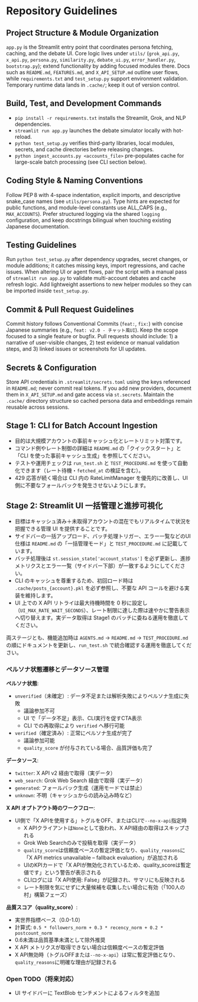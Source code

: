# Repository Guidelines

## Project Structure & Module Organization
`app.py` is the Streamlit entry point that coordinates persona fetching, caching, and the debate UI. Core logic lives under `utils/` (`grok_api.py`, `x_api.py`, `persona.py`, `similarity.py`, `debate_ui.py`, `error_handler.py`, `bootstrap.py`); extend functionality by adding focused modules there. Docs such as `README.md`, `FEATURES.md`, and `X_API_SETUP.md` outline user flows, while `requirements.txt` and `test_setup.py` support environment validation. Temporary runtime data lands in `.cache/`; keep it out of version control.

## Build, Test, and Development Commands
- `pip install -r requirements.txt` installs the Streamlit, Grok, and NLP dependencies.
- `streamlit run app.py` launches the debate simulator locally with hot-reload.
- `python test_setup.py` verifies third-party libraries, local modules, secrets, and cache directories before releasing changes.
- `python ingest_accounts.py <accounts_file>` pre-populates cache for large-scale batch processing (see CLI section below).

## Coding Style & Naming Conventions
Follow PEP 8 with 4-space indentation, explicit imports, and descriptive snake_case names (see `utils/persona.py`). Type hints are expected for public functions, and module-level constants use ALL_CAPS (e.g., `MAX_ACCOUNTS`). Prefer structured logging via the shared `logging` configuration, and keep docstrings bilingual when touching existing Japanese documentation.

## Testing Guidelines
Run `python test_setup.py` after dependency upgrades, secret changes, or module additions; it catches missing keys, import regressions, and cache issues. When altering UI or agent flows, pair the script with a manual pass of `streamlit run app.py` to validate multi-account debates and cache refresh logic. Add lightweight assertions to new helper modules so they can be imported inside `test_setup.py`.

## Commit & Pull Request Guidelines
Commit history follows Conventional Commits (`feat:`, `fix:`) with concise Japanese summaries (e.g., `feat: v2.0 - チャット風UI`). Keep the scope focused to a single feature or bugfix. Pull requests should include: 1) a narrative of user-visible changes, 2) test evidence or manual validation steps, and 3) linked issues or screenshots for UI updates.

## Secrets & Configuration
Store API credentials in `.streamlit/secrets.toml` using the keys referenced in `README.md`; never commit real tokens. If you add new providers, document them in `X_API_SETUP.md` and gate access via `st.secrets`. Maintain the `.cache/` directory structure so cached persona data and embeddings remain reusable across sessions.

## Stage 1: CLI for Batch Account Ingestion

- 目的は大規模アカウントの事前キャッシュ化とレートリミット対策です。
- コマンド例やレート制御の詳細は `README.md` の「クイックスタート」と「CLI を使った事前キャッシュ生成」を参照してください。
- テストや運用チェックは `run_test.sh` と `TEST_PROCEDURE.md` を使って自動化できます（レート待機・`fetched_at` の検証を含む）。
- 429 応答が続く場合は CLI 内の RateLimitManager を優先的に改善し、UI 側に不要なフォールバックを発生させないようにします。

## Stage 2: Streamlit UI 一括管理と進捗可視化

- 目標はキャッシュ済み＋未取得アカウントの混在でもリアルタイムで状況を把握できる管理 UI を提供することです。
- サイドバーの一括アップロード、バッチ処理トリガー、エラー一覧などのUI仕様は `README.md` の「一括管理モード」と `TEST_PROCEDURE.md` に記載しています。
- バッチ処理後は `st.session_state['account_status']` を必ず更新し、進捗メトリクスとエラー一覧（サイドバー下部）が一致するようにしてください。
- CLI のキャッシュを尊重するため、初回ロード時は `.cache/posts_{account}.pkl` を必ず参照し、不要な API コールを避ける実装を維持します。
- UI 上での X API リトライは最大待機時間を 0 秒に設定し（`UI_MAX_RATE_WAIT_SECONDS`）、レート制限に達した際は速やかに警告表示へ切り替えます。実データ取得は Stage1 のバッチに委ねる運用を徹底してください。

両ステージとも、機能追加時は `AGENTS.md` → `README.md` → `TEST_PROCEDURE.md` の順にドキュメントを更新し、`run_test.sh` で統合確認する運用を徹底してください。

### ペルソナ状態遷移とデータソース管理

**ペルソナ状態**:
- `unverified`（未確定）: データ不足または解析失敗によりペルソナ生成に失敗
  - 議論参加不可
  - UI で「データ不足」表示、CLI実行を促すCTA表示
  - CLI での再取得により `verified` へ移行可能
- `verified`（確定済み）: 正常にペルソナ生成が完了
  - 議論参加可能
  - `quality_score` が付与されている場合、品質評価も完了

**データソース**:
- `twitter`: X API v2 経由で取得（実データ）
- `web_search`: Grok Web Search 経由で取得（実データ）
- `generated`: フォールバック生成（運用モードでは禁止）
- `unknown`: 不明（キャッシュからの読み込み時など）

**X API オプトアウト時のワークフロー**:
- UI側で「X APIを使用する」トグルをOFF、またはCLIで`--no-x-api`指定時
  - X APIクライアントは`None`として扱われ、X API経由の取得はスキップされる
  - Grok Web Searchのみで投稿を取得（実データ）
  - `quality_score`は信頼度ベースの暫定評価となり、`quality_reasons`に「X API metrics unavailable – fallback evaluation」が追加される
  - UIのKPIカードで「X APIが無効化されているため、quality_scoreは暫定値です」という警告が表示される
  - CLIログには「X API使用: False」が記録され、サマリにも反映される
  - レート制限を気にせずに大量候補を収集したい場合に有効（「100人の村」構築フェーズ）

**品質スコア（quality_score）**:
- 実世界指標ベース（0.0-1.0）
- 計算式: `0.5 * followers_norm + 0.3 * recency_norm + 0.2 * postcount_norm`
- 0.6未満は品質基準未満として除外推奨
- X API メトリクスが取得できない場合は信頼度ベースの暫定評価
- X API無効時（トグルOFFまたは`--no-x-api`）は常に暫定評価となり、`quality_reasons`に明確な理由が記録される

### Open TODO（将来対応）

- UI サイドバーに TextBlob センチメントによるフィルタを追加
